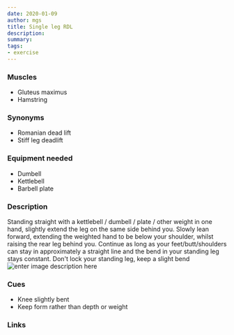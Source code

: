 ```yaml
---
date: 2020-01-09
author: mgs
title: Single leg RDL
description: 
summary: 
tags: 
- exercise
---
```

### Muscles
- Gluteus maximus
- Hamstring
### Synonyms
-	Romanian dead lift
-	Stiff leg deadlift
### Equipment needed
- Dumbell
- Kettlebell
- Barbell plate
### Description
Standing straight with a kettlebell / dumbell / plate / other weight in one hand, slightly extend the leg on the same side behind you.
Slowly lean forward, extending the weighted hand to be below your shoulder, whilst raising the rear leg behind you. Continue as long as your feet/butt/shoulders can stay in approximately a straight line and the bend in your standing leg stays constant. Don't lock your standing leg, keep a slight bend
![enter image description here](https://askdeniza.files.wordpress.com/2015/08/single-leg-kettlebell-deadlift.jpg)
### Cues
-	Knee slightly bent
-	Keep form rather than depth or weight
### Links

<!--stackedit_data:
eyJoaXN0b3J5IjpbLTIwODI0NTczNDFdfQ==
-->